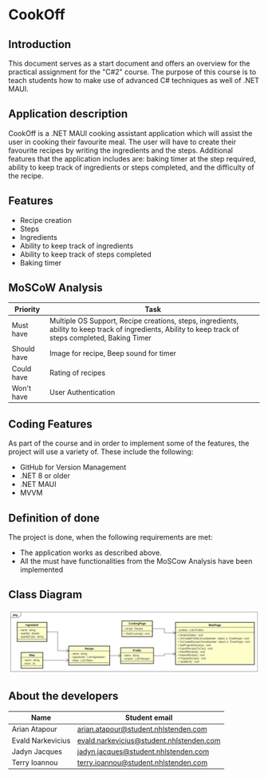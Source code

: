 # **CookOff**

## Introduction
This document serves as a start document and offers an overview for the practical assignment for the "C#2" course. 
The purpose of this course is to teach students how to make use of advanced C# techniques as well of .NET MAUI.

## Application description
CookOff is a .NET MAUI cooking assistant application which will assist the user in cooking their favourite meal. The user
will have to create their favourite recipes by writing the ingredients and the steps. Additional features that the application
includes are: baking timer at the step required, ability to keep track of ingredients or steps completed, and the 
difficulty of the recipe.

## Features
- Recipe creation
- Steps
- Ingredients
- Ability to keep track of ingredients
- Ability to keep track of steps completed
- Baking timer

## MoSCoW Analysis
| Priority    | Task                                                                                                                                                   |
|-------------|--------------------------------------------------------------------------------------------------------------------------------------------------------|
| Must have   | Multiple OS Support, Recipe creations, steps, ingredients, ability to keep track of ingredients, Ability to keep track of steps completed, Baking Timer |     
| Should have | Image for recipe, Beep sound for timer                                                                                                                 |
| Could have  | Rating of recipes                                                                                                                                      |
| Won't have  | User Authentication                                                                                                                                    |



## Coding Features
As part of the course and in order to implement some of the features, the project will use a variety of. These include the following:

- GitHub for Version Management
- .NET 8 or older 
- .NET MAUI
- MVVM

## Definition of done
The project is done, when the following requirements are met:

- The application works as described above.
- All the must have functionalities from the MoSCow Analysis have been implemented

## Class Diagram
![Class diagram](./CookOffClassDiagram.jpg)

## About the developers
| Name              | Student email                                                                               |
|-------------------|---------------------------------------------------------------------------------------------|
| Arian Atapour     | [arian.atapour@student.nhlstenden.com](mailto:arian.atapour@student.nhlstenden.com)         |
| Evald Narkevicius | [evald.narkevicius@student.nhlstenden.com](mailto:evald.narkevicius@student.nhlstenden.com) |
| Jadyn Jacques     | [jadyn.jacques@student.nhlstenden.com](mailto:jadyn.jacques@student.nhlstenden.com)         |
| Terry Ioannou     | [terry.ioannou@student.nhlstenden.com](mailto:terry.ioannou@student.nhlstenden.com)         |